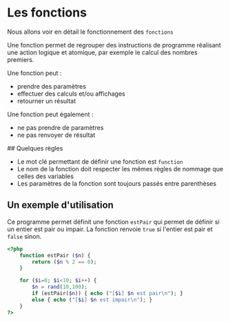 # Les fonctions

Nous allons voir en détail le fonctionnement des `fonctions`

Une fonction permet de regrouper des instructions de programme réalisant une action logique et atomique, par exemple le calcul des nombres premiers.

Une fonction peut :

- prendre des paramètres
- effectuer des calculs et/ou affichages
- retourner un résultat

Une fonction peut également :

- ne pas prendre de paramètres
- ne pas renvoyer de résultat


## Quelques règles

- Le mot clé permettant de définir une fonction est `function`
- Le nom de la fonction doit respecter les mêmes règles de nommage que celles des variables
- Les paramètres de la fonction sont toujours passés entre parenthèses


## Un exemple d'utilisation

Ce programme permet définit une fonction `estPair` qui permet de définir si un entier est pair ou impair. La fonction renvoie `true` si l'entier est pair et `false` sinon.

```php runnable
<?php
    function estPair ($n) {
        return ($n % 2 == 0);
    }

    for ($i=0; $i<10; $i++) {
        $n = rand(10,100);
        if (estPair($n)) { echo ("[$i] $n est pair\n"); }
        else { echo ("[$i] $n est impair\n"); }
    }
?>
```

